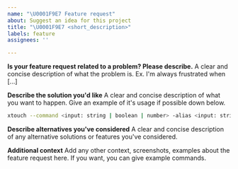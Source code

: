 ```yaml
---
name: "\U0001F9E7 Feature request"
about: Suggest an idea for this project
title: "\U0001F9E7 <short_description>"
labels: feature
assignees: ''

---
```


**Is your feature request related to a problem? Please describe.**
A clear and concise description of what the problem is. Ex. I'm always frustrated when [...]

**Describe the solution you'd like**
A clear and concise description of what you want to happen. Give an example of it's usage if possible down below.

```bash
xtouch --command <input: string | boolean | number> -alias <input: string | boolean | number>
```

**Describe alternatives you've considered**
A clear and concise description of any alternative solutions or features you've considered.

**Additional context**
Add any other context, screenshots, examples about the feature request here.
If you want, you can give example commands.
